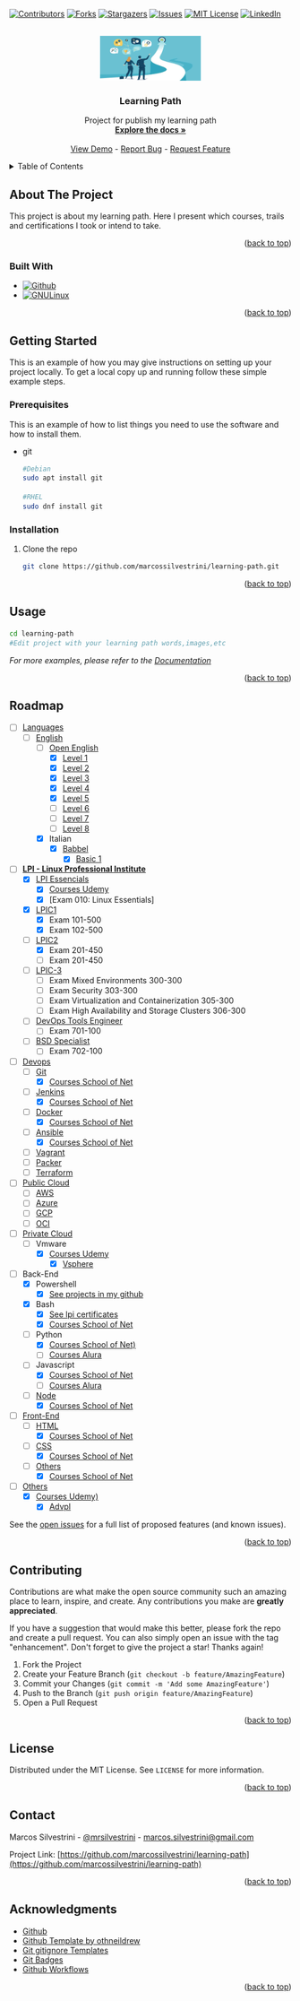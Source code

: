 <a name="readme-top"></a>

<!-- PROJECT SHIELDS -->

[![Contributors][contributors-shield]][contributors-url]
[![Forks][forks-shield]][forks-url]
[![Stargazers][stars-shield]][stars-url]
[![Issues][issues-shield]][issues-url]
[![MIT License][license-shield]][license-url]
[![LinkedIn][linkedin-shield]][linkedin-url]

<!-- PROJECT LOGO -->
<br />
<div align="center">
  <a href="https://github.com/marcossilvestrini/learning-path">
    <img src="images/logo.png" alt="Logo" width="180" height="80">
  </a>

<h3 align="center">Learning Path</h3>

  <p align="center">
    Project for publish my learning path
    <br />
    <a href="https://github.com/marcossilvestrini/learning-path"><strong>Explore the docs »</strong></a>
    <br />
    <br />
    <a href="https://github.com/marcossilvestrini/learning-path">View Demo</a>
    -
    <a href="https://github.com/marcossilvestrini/learning-path/issues">Report Bug</a>
    -
    <a href="https://github.com/marcossilvestrini/learning-path/issues">Request Feature</a>
  </p>
</div>

<!-- TABLE OF CONTENTS -->
<details>
  <summary>Table of Contents</summary>
  <ol>
    <li>
      <a href="#about-the-project">About The Project</a>
      <ul>
        <li><a href="#built-with">Built With</a></li>
      </ul>
    </li>
    <li>
      <a href="#getting-started">Getting Started</a>
      <ul>
        <li><a href="#prerequisites">Prerequisites</a></li>
        <li><a href="#installation">Installation</a></li>
      </ul>
    </li>
    <li><a href="#usage">Usage</a></li>
    <li><a href="#roadmap">Roadmap</a></li>
    <li><a href="#contributing">Contributing</a></li>
    <li><a href="#license">License</a></li>
    <li><a href="#contact">Contact</a></li>
    <li><a href="#acknowledgments">Acknowledgments</a></li>
  </ol>
</details>

<!-- ABOUT THE PROJECT -->
## About The Project

This project is about my learning path.
Here I present which courses, trails and certifications I took or intend to take.

<p align="right">(<a href="#readme-top">back to top</a>)</p>

### Built With

* [![Github][Github-badge]][Github-url]
* [![GNULinux][GNULinux-badge]][GNULinux-url]

<p align="right">(<a href="#readme-top">back to top</a>)</p>

<!-- GETTING STARTED -->
## Getting Started

This is an example of how you may give instructions on setting up your project locally.
To get a local copy up and running follow these simple example steps.

### Prerequisites

This is an example of how to list things you need to use the software and how to install them.

* git

  ```sh
  #Debian
  sudo apt install git

  #RHEL
  sudo dnf install git
  ```

### Installation

1. Clone the repo

   ```sh
   git clone https://github.com/marcossilvestrini/learning-path.git
   ```

<p align="right">(<a href="#readme-top">back to top</a>)</p>

<!-- USAGE EXAMPLES -->
## Usage

```sh
cd learning-path
#Edit project with your learning path words,images,etc
```

_For more examples, please refer to the [Documentation](https://github.com/marcossilvestrini/learning-path)_

<p align="right">(<a href="#readme-top">back to top</a>)</p>

<!-- ROADMAP -->
## Roadmap

* [ ] [Languages](certificates/languages)
  * [ ] [English](certificates/languages/english/)
    * [ ] [Open English](certificates/languages/english/open_english/)
      * [x] [Level 1](certificates/languages/english/certificate_level2.pdf)
      * [x] [Level 2](certificates/languages/english/certificate_level2.pdf)
      * [x] [Level 3](certificates/languages/english/certificate_level3.pdf)
      * [x] [Level 4](certificates/languages/english/certificate_level4.pdf)
      * [x] [Level 5](certificates/languages/english/certificate_level5.pdf)
      * [ ] [Level 6](certificates/languages/english/)
      * [ ] [Level 7](certificates/languages/english/)
      * [ ] [Level 8](certificates/languages/english/)
    * [x] Italian
      * [x] [Babbel](certificates/languages/italian/)
        * [x] [Basic 1](certificates/languages/italian/certificado_italiano_babbel_curso1_n1.pdf)

* [ ] [**LPI - Linux Professional Institute**](certificates/lpi/)
  * [x] [LPI Essencials](certificates/lpi/LE-1.pdf)
    * [x] [Courses Udemy](certificates/lpi/udemy/lpi_essencials/)
    * [x] [Exam 010: Linux Essentials]
  * [x] [LPIC1](certificates/lpi/LPIC-1.pdf)
    * [x] Exam 101-500
    * [x] Exam 102-500
  * [ ] [LPIC2](certificates/lpi/)
    * [x] Exam 201-450
    * [ ] Exam 201-450
  * [ ] [LPIC-3](certificates/lpi/)
    * [ ] Exam Mixed Environments 300-300
    * [ ] Exam Security 303-300
    * [ ] Exam Virtualization and Containerization 305-300
    * [ ] Exam High Availability and Storage Clusters 306-300
  * [ ] [DevOps Tools Engineer](certificates/lpi/)
    * [ ] Exam 701-100
  * [ ] [BSD Specialist](certificates/lpi/)
    * [ ] Exam 702-100

* [ ] [Devops](certificates/devops/)
  * [ ] [Git](certificates/devops/git/)
    * [x] [Courses School of Net](certificates/devops/git/school_of_net/)
  * [ ] [Jenkins](certificates/devops/jenkins/)
    * [x] [Courses School of Net](certificates/devops/jenkins/school_of_net/)
  * [ ] [Docker](certificates/devops/docker/)
    * [x] [Courses School of Net](certificates/devops/docker/school_of_net/)
  * [ ] [Ansible](certificates/devops/ansible/)
    * [x] [Courses School of Net](certificates/devops/ansible/school_of_net/)
  * [ ] [Vagrant](certificates/devops/vagrant/)
  * [ ] [Packer](certificates/devops/packer/)
  * [ ] [Terraform](certificates/devops/terraform/)

* [ ] [Public Cloud](certificates/public_cloud/)
  * [ ] [AWS](certificates/public_cloud/)
  * [ ] [Azure](certificates/public_cloud/)
  * [ ] [GCP](certificates/public_cloud/)
  * [ ] [OCI](certificates/public_cloud/)

* [ ] [Private Cloud](certificates/private_cloud)
  * [ ] Vmware
    * [x] [Courses Udemy](certificates/private_cloud/vmware/udemy/)
      * [x] [Vsphere](certificates/private_cloud/vmware/udemy/)

* [ ] Back-End
  * [x] Powershell
    * [x] [See projects in my github](https://github.com/marcossilvestrini)
  * [x] Bash
    * [x] [See lpi certificates](certificates/lpi/)
    * [x] [Courses School of Net](certificates/backend/bash/school_of_net/)
  * [ ] Python
    * [x] [Courses School of Net)](certificates/backend/Python/old/)
    * [ ] [Courses Alura](https://cursos.alura.com.br/formacao-Python-linguagem)
  * [ ] Javascript
    * [x] [Courses School of Net](certificates/backend/javascript/school_of_net/)
    * [ ] [Courses Alura](https://cursos.alura.com.br/formacao-js-backend)
  * [ ] [Node](certificates/backend/Node/)
    * [x] [Courses School of Net](certificates/backend/node/school_of_net/)

* [ ] [Front-End](certificates/frontend)
  * [ ] [HTML](certificates/frontend/html/)
    * [x] [Courses School of Net](certificates/frontend/html/school_of_net/)
  * [ ] [CSS](certificates/frontend/css/)
    * [x] [Courses School of Net](certificates/frontend/css/school_of_net/)
  * [ ] [Others](certificates/frontend/others/)
    * [x] [Courses School of Net](certificates/frontend/others/school_of_net/)

* [ ] [Others](certificates/others/)
  * [x] [Courses Udemy)](certificates/others/udemy/)
    * [x] [Advpl](certificates/others/udemy/advpl/)

See the [open issues](https://github.com/marcossilvestrini/learning-path/issues) for a full list of proposed features (and known issues).

<p align="right">(<a href="#readme-top">back to top</a>)</p>

<!-- CONTRIBUTING -->
## Contributing

Contributions are what make the open source community such an amazing place to learn, inspire, and create. Any contributions you make are **greatly appreciated**.

If you have a suggestion that would make this better, please fork the repo and create a pull request. You can also simply open an issue with the tag "enhancement".
Don't forget to give the project a star! Thanks again!

1. Fork the Project
2. Create your Feature Branch (`git checkout -b feature/AmazingFeature`)
3. Commit your Changes (`git commit -m 'Add some AmazingFeature'`)
4. Push to the Branch (`git push origin feature/AmazingFeature`)
5. Open a Pull Request

<p align="right">(<a href="#readme-top">back to top</a>)</p>

<!-- LICENSE -->
## License

Distributed under the MIT License. See `LICENSE` for more information.

<p align="right">(<a href="#readme-top">back to top</a>)</p>

<!-- CONTACT -->
## Contact

Marcos Silvestrini - [@mrsilvestrini](https://twitter.com/mrsilvestrini) - marcos.silvestrini@gmail.com

Project Link: [https://github.com/marcossilvestrini/learning-path](https://github.com/marcossilvestrini/learning-path)

<p align="right">(<a href="#readme-top">back to top</a>)</p>

<!-- ACKNOWLEDGMENTS -->
## Acknowledgments

* [Github](https://github.com/)
* [Github Template by othneildrew](https://github.com/othneildrew/Best-README-Template)
* [Git gitignore Templates](https://github.com/github/gitignore)
* [Git Badges](https://github.com/Ileriayo/markdown-badges#usage)
* [Github Workflows](https://docs.github.com/en/actions/using-workflows/about-workflows)

<p align="right">(<a href="#readme-top">back to top</a>)</p>

<!-- MARKDOWN LINKS & IMAGES -->
<!-- https://www.markdownguide.org/basic-syntax/#reference-style-links -->
[contributors-shield]: https://img.shields.io/github/contributors/marcossilvestrini/templates.svg?style=for-the-badge
[contributors-url]: https://github.com/marcossilvestrini/learning-path/graphs/contributors
[forks-shield]: https://img.shields.io/github/forks/marcossilvestrini/templates.svg?style=for-the-badge
[forks-url]: https://github.com/marcossilvestrini/learning-path/network/members
[stars-shield]: https://img.shields.io/github/stars/marcossilvestrini/templates.svg?style=for-the-badge
[stars-url]: https://github.com/marcossilvestrini/learning-path/stargazers
[issues-shield]: https://img.shields.io/github/issues/marcossilvestrini/templates.svg?style=for-the-badge
[issues-url]: https://github.com/marcossilvestrini/learning-path/issues
[license-shield]: https://img.shields.io/github/license/marcossilvestrini/templates.svg?style=for-the-badge
[license-url]: https://github.com/marcossilvestrini/learning-path/blob/master/LICENSE
[linkedin-shield]: https://img.shields.io/badge/-LinkedIn-black.svg?style=for-the-badge&logo=linkedin&colorB=555
[linkedin-url]: https://linkedin.com/in/marcossilvestrini
[Github-badge]: https://img.shields.io/badge/github-%23121011.svg?style=for-the-badge&logo=github&logoColor=white
[Github-url]: https://github.com/
[GNULinux-badge]: https://img.shields.io/badge/Linux-FCC624?style=for-the-badge&logo=linux&logoColor=black
[GNULinux-url]: https://www.gnu.org/gnu/linux-and-gnu.en.html
